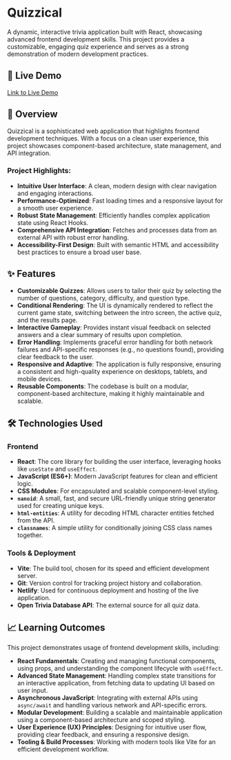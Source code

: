 # Quizzical

A dynamic, interactive trivia application built with React, showcasing advanced frontend development skills. This project provides a customizable, engaging quiz experience and serves as a strong demonstration of modern development practices.

## 🚀 Live Demo

[Link to Live Demo](https://quizzical-mm.netlify.app/)

## 🎯 Overview

Quizzical is a sophisticated web application that highlights frontend development techniques. With a focus on a clean user experience, this project showcases component-based architecture, state management, and API integration.

### Project Highlights:

- **Intuitive User Interface**: A clean, modern design with clear navigation and engaging interactions.
- **Performance-Optimized**: Fast loading times and a responsive layout for a smooth user experience.
- **Robust State Management**: Efficiently handles complex application state using React Hooks.
- **Comprehensive API Integration**: Fetches and processes data from an external API with robust error handling.
- **Accessibility-First Design**: Built with semantic HTML and accessibility best practices to ensure a broad user base.

## ✨ Features

- **Customizable Quizzes**: Allows users to tailor their quiz by selecting the number of questions, category, difficulty, and question type.
- **Conditional Rendering**: The UI is dynamically rendered to reflect the current game state, switching between the intro screen, the active quiz, and the results page.
- **Interactive Gameplay**: Provides instant visual feedback on selected answers and a clear summary of results upon completion.
- **Error Handling**: Implements graceful error handling for both network failures and API-specific responses (e.g., no questions found), providing clear feedback to the user.
- **Responsive and Adaptive**: The application is fully responsive, ensuring a consistent and high-quality experience on desktops, tablets, and mobile devices.
- **Reusable Components**: The codebase is built on a modular, component-based architecture, making it highly maintainable and scalable.

## 🛠️ Technologies Used

### Frontend

- **React**: The core library for building the user interface, leveraging hooks like `useState` and `useEffect`.
- **JavaScript (ES6+)**: Modern JavaScript features for clean and efficient logic.
- **CSS Modules**: For encapsulated and scalable component-level styling.
- **`nanoid`**: A small, fast, and secure URL-friendly unique string generator used for creating unique keys.
- **`html-entities`**: A utility for decoding HTML character entities fetched from the API.
- **`classnames`**: A simple utility for conditionally joining CSS class names together.

### Tools & Deployment

- **Vite**: The build tool, chosen for its speed and efficient development server.
- **Git**: Version control for tracking project history and collaboration.
- **Netlify**: Used for continuous deployment and hosting of the live application.
- **Open Trivia Database API**: The external source for all quiz data.

## 📈 Learning Outcomes

This project demonstrates usage of frontend development skills, including:

- **React Fundamentals**: Creating and managing functional components, using props, and understanding the component lifecycle with `useEffect`.
- **Advanced State Management**: Handling complex state transitions for an interactive application, from fetching data to updating UI based on user input.
- **Asynchronous JavaScript**: Integrating with external APIs using `async/await` and handling various network and API-specific errors.
- **Modular Development**: Building a scalable and maintainable application using a component-based architecture and scoped styling.
- **User Experience (UX) Principles**: Designing for intuitive user flow, providing clear feedback, and ensuring a responsive design.
- **Tooling & Build Processes**: Working with modern tools like Vite for an efficient development workflow.

